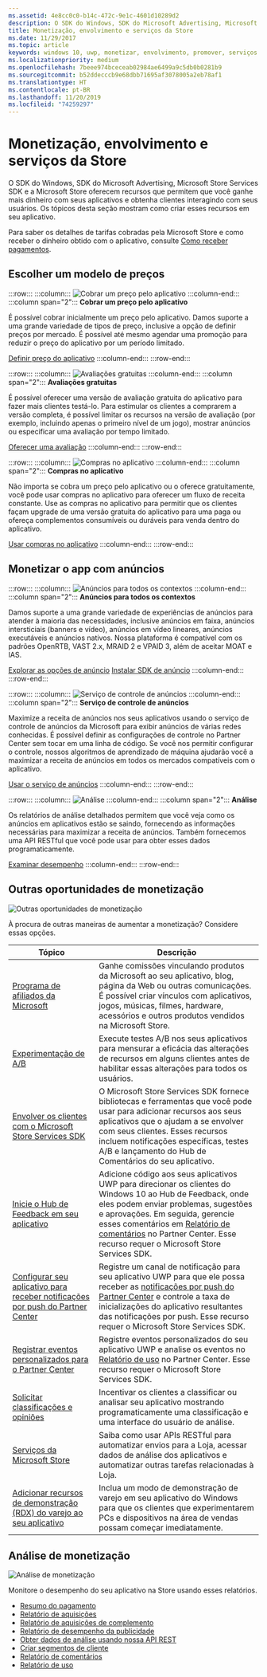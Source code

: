 ```yaml
---
ms.assetid: 4e8cc0c0-b14c-472c-9e1c-4601d10289d2
description: O SDK do Windows, SDK do Microsoft Advertising, Microsoft Store Services SDK e a Microsoft Store oferecem muitos recursos que permitem que você ganhe mais dinheiro com seus aplicativos e obtenha clientes interagindo com seus usuários.
title: Monetização, envolvimento e serviços da Store
ms.date: 11/29/2017
ms.topic: article
keywords: windows 10, uwp, monetizar, envolvimento, promover, serviços da Store
ms.localizationpriority: medium
ms.openlocfilehash: 7beee974bceceab02984ae6499a9c5db0b0281b9
ms.sourcegitcommit: b52ddecccb9e68dbb71695af3078005a2eb78af1
ms.translationtype: HT
ms.contentlocale: pt-BR
ms.lasthandoff: 11/20/2019
ms.locfileid: "74259297"
---
```

# <a name="monetization-engagement-and-store-services"></a>Monetização, envolvimento e serviços da Store

O SDK do Windows, SDK do Microsoft Advertising, Microsoft Store Services SDK e a Microsoft Store oferecem recursos que permitem que você ganhe mais dinheiro com seus aplicativos e obtenha clientes interagindo com seus usuários. Os tópicos desta seção mostram como criar esses recursos em seu aplicativo.

Para saber os detalhes de tarifas cobradas pela Microsoft Store e como receber o dinheiro obtido com o aplicativo, consulte [Como receber pagamentos](../publish/getting-paid-apps.md).

## <a name="choose-a-pricing-model"></a>Escolher um modelo de preços

:::row:::
    :::column:::
        ![Cobrar um preço pelo aplicativo](images/pricing-charge-price.png)
    :::column-end:::
    :::column span="2":::
**Cobrar um preço pelo aplicativo**

É possível cobrar inicialmente um preço pelo aplicativo. Damos suporte a uma grande variedade de tipos de preço, inclusive a opção de definir preços por mercado. É possível até mesmo agendar uma promoção para reduzir o preço do aplicativo por um período limitado.

[Definir preço do aplicativo](../publish/set-app-pricing-and-availability.md)
    :::column-end:::
:::row-end:::

:::row:::
    :::column:::
        ![Avaliações gratuitas](images/pricing-free-trial.png)
    :::column-end:::
    :::column span="2":::
**Avaliações gratuitas**

É possível oferecer uma versão de avaliação gratuita do aplicativo para fazer mais clientes testá-lo. Para estimular os clientes a comprarem a versão completa, é possível limitar os recursos na versão de avaliação (por exemplo, incluindo apenas o primeiro nível de um jogo), mostrar anúncios ou especificar uma avaliação por tempo limitado.

[Oferecer uma avaliação](in-app-purchases-and-trials.md)
    :::column-end:::
:::row-end:::

:::row:::
    :::column:::
        ![Compras no aplicativo](images/pricing-in-app-purchases.png)
    :::column-end:::
    :::column span="2":::
**Compras no aplicativo**

Não importa se cobra um preço pelo aplicativo ou o oferece gratuitamente, você pode usar compras no aplicativo para oferecer um fluxo de receita constante. Use as compras no aplicativo para permitir que os clientes façam upgrade de uma versão gratuita do aplicativo para uma paga ou ofereça complementos consumíveis ou duráveis para venda dentro do aplicativo.

[Usar compras no aplicativo](in-app-purchases-and-trials.md)
    :::column-end:::
:::row-end:::

## <a name="monetize-your-app-with-ads"></a>Monetizar o app com anúncios

:::row:::
    :::column:::
        ![Anúncios para todos os contextos](images/monetize-ads-every-context.png)
    :::column-end:::
    :::column span="2":::
**Anúncios para todos os contextos**

Damos suporte a uma grande variedade de experiências de anúncios para atender à maioria das necessidades, inclusive anúncios em faixa, anúncios intersticiais (banners e vídeo), anúncios em vídeo lineares, anúncios executáveis e anúncios nativos. Nossa plataforma é compatível com os padrões OpenRTB, VAST 2.x, MRAID 2 e VPAID 3, além de aceitar MOAT e IAS.

[Explorar as opções de anúncio](../publish/create-an-ad-campaign-for-your-app.md)
[Instalar SDK de anúncio](https://marketplace.visualstudio.com/items?itemName=AdMediator.MicrosoftAdvertisingSDK)
    :::column-end:::
:::row-end:::

:::row:::
    :::column:::
        ![Serviço de controle de anúncios](images/monetize-ad-mediation-service.png)
    :::column-end:::
    :::column span="2":::
**Serviço de controle de anúncios**

Maximize a receita de anúncios nos seus aplicativos usando o serviço de controle de anúncios da Microsoft para exibir anúncios de várias redes conhecidas. É possível definir as configurações de controle no Partner Center sem tocar em uma linha de código. Se você nos permitir configurar o controle, nossos algoritmos de aprendizado de máquina ajudarão você a maximizar a receita de anúncios em todos os mercados compatíveis com o aplicativo.

[Usar o serviço de anúncios](https://blogs.windows.com/windowsdeveloper/2017/05/08/announcing-microsofts-ad-mediation-service/)
    :::column-end:::
:::row-end:::

:::row:::
    :::column:::
        ![Análise](images/monetize-analytics-pie-chart.png)
    :::column-end:::
    :::column span="2":::
**Análise**

Os relatórios de análise detalhados permitem que você veja como os anúncios em aplicativos estão se saindo, fornecendo as informações necessárias para maximizar a receita de anúncios. Também fornecemos uma API RESTful que você pode usar para obter esses dados programaticamente.

[Examinar desempenho](../publish/advertising-performance-report.md)
    :::column-end:::
:::row-end:::

## <a name="other-monetization-opportunities"></a>Outras oportunidades de monetização

![Outras oportunidades de monetização](images/monetize-other-opportunities.png)

À procura de outras maneiras de aumentar a monetização? Considere essas opções.

 Tópico                | Descrição                 |
|--------------------|-----------------------------|
| [Programa de afiliados da Microsoft](https://www.microsoftaffiliates.com/) | Ganhe comissões vinculando produtos da Microsoft ao seu aplicativo, blog, página da Web ou outras comunicações. É possível criar vínculos com aplicativos, jogos, músicas, filmes, hardware, acessórios e outros produtos vendidos na Microsoft Store.
| [Experimentação de A/B](https://docs.microsoft.com/windows/uwp/monetize/run-app-experiments-with-a-b-testing) | Execute testes A/B nos seus aplicativos para mensurar a eficácia das alterações de recursos em alguns clientes antes de habilitar essas alterações para todos os usuários.
| [Envolver os clientes com o Microsoft Store Services SDK](microsoft-store-services-sdk.md) | O Microsoft Store Services SDK fornece bibliotecas e ferramentas que você pode usar para adicionar recursos aos seus aplicativos que o ajudam a se envolver com seus clientes. Esses recursos incluem notificações específicas, testes A/B e lançamento do Hub de Comentários do seu aplicativo.
| [Inicie o Hub de Feedback em seu aplicativo](launch-feedback-hub-from-your-app.md) | Adicione código aos seus aplicativos UWP para direcionar os clientes do Windows 10 ao Hub de Feedback, onde eles podem enviar problemas, sugestões e aprovações. Em seguida, gerencie esses comentários em [Relatório de comentários](../publish/feedback-report.md) no Partner Center. Esse recurso requer o Microsoft Store Services SDK. 
| [Configurar seu aplicativo para receber notificações por push do Partner Center](configure-your-app-to-receive-dev-center-notifications.md) | Registre um canal de notificação para seu aplicativo UWP para que ele possa receber as [notificações por push do Partner Center](../publish/send-push-notifications-to-your-apps-customers.md) e controle a taxa de inicializações do aplicativo resultantes das notificações por push. Esse recurso requer o Microsoft Store Services SDK.
| [Registrar eventos personalizados para o Partner Center](log-custom-events-for-dev-center.md) | Registre eventos personalizados do seu aplicativo UWP e analise os eventos no [Relatório de uso](../publish/usage-report.md) no Partner Center. Esse recurso requer o Microsoft Store Services SDK.
| [Solicitar classificações e opiniões](request-ratings-and-reviews.md) | Incentivar os clientes a classificar ou analisar seu aplicativo mostrando programaticamente uma classificação e uma interface do usuário de análise.
| [Serviços da Microsoft Store](using-windows-store-services.md) | Saiba como usar APIs RESTful para automatizar envios para a Loja, acessar dados de análise dos aplicativos e automatizar outras tarefas relacionadas à Loja.
| [Adicionar recursos de demonstração (RDX) do varejo ao seu aplicativo](retail-demo-experience.md) | Inclua um modo de demonstração de varejo em seu aplicativo do Windows para que os clientes que experimentarem PCs e dispositivos na área de vendas possam começar imediatamente.

## <a name="monetization-analytics"></a>Análise de monetização

![Análise de monetização](images/monetize-analytics.png)

Monitore o desempenho do seu aplicativo na Store usando esses relatórios.

- [Resumo do pagamento](../publish/payout-summary.md)
- [Relatório de aquisições](../publish/acquisitions-report.md)
- [Relatório de aquisições de complemento](../publish/add-on-acquisitions-report.md)
- [Relatório de desempenho da publicidade](../publish/advertising-performance-report.md)
- [Obter dados de análise usando nossa API REST](access-analytics-data-using-windows-store-services.md)
- [Criar segmentos de cliente](../publish/create-customer-segments.md)
- [Relatório de comentários](../publish/feedback-report.md)
- [Relatório de uso](../publish/usage-report.md)